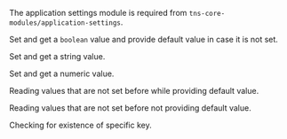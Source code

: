 The application settings module is required from `tns-core-modules/application-settings`.
<snippet id='app-settings-require'/>

Set and get a `boolean` value and provide default value in case it is not set.
<snippet id='app-settings-bool-code'/>

Set and get a string value.
<snippet id='app-settings-string-code'/>

Set and get a numeric value.
<snippet id='app-settings-number-code'/>

Reading values that are not set before while providing default value.
<snippet id='app-settings-default-value-code'/>

Reading values that are not set before not providing default value.
<snippet id='app-settings-no-value-code'/>

Checking for existence of specific key.
<snippet id='app-settings-no-key-code'/>
